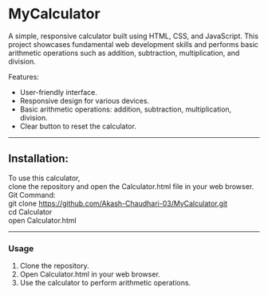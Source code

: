# MyCalculator 
A simple, responsive calculator built using HTML, CSS, and JavaScript. This project showcases fundamental web development skills and performs basic arithmetic operations such as addition, subtraction, multiplication, and division.
<br>  

Features:
<ul>
  <li>
      User-friendly interface.
  </li>
  <li>
    Responsive design for various devices.
  </li>
  <li>Basic arithmetic operations: addition, subtraction, multiplication, division.
</li>
<li>Clear button to reset the calculator.
</li>
</ul>
<hr>

 ## Installation:
To use this calculator,
<br>
clone the repository and open the Calculator.html file in your web browser.
<br>
Git Command:  
git clone https://github.com/Akash-Chaudhari-03/MyCalculator.git<br>
cd Calculator<br>
open Calculator.html

<hr>

### Usage
<ol>
  <li>
    Clone the repository.
  </li>
  <li>
    Open Calculator.html in your web browser.

  </li>
  <li>
    Use the calculator to perform arithmetic operations.

  </li>
    
</ol>
